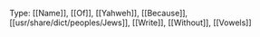 Type: [[Name]], [[Of]], [[Yahweh]], [[Because]], [[usr/share/dict/peoples/Jews]], [[Write]], [[Without]], [[Vowels]]